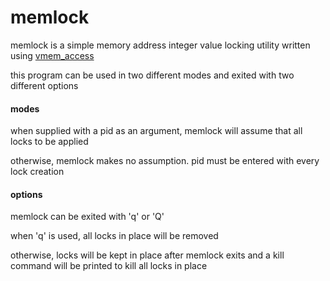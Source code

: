 # memlock
memlock is a simple memory address integer value locking utility written using [vmem_access](http://github.com/asherlie/varedit#memory-locking)

this program can be used in two different modes and exited with two different options
#### modes
when supplied with a pid as an argument, memlock will assume that all locks to be applied 

otherwise, memlock makes no assumption. pid must be entered with every lock creation

#### options
memlock can be exited with 'q' or 'Q'

when 'q' is used, all locks in place will be removed

otherwise, locks will be kept in place after memlock exits and a kill command will be printed to kill all locks in place
